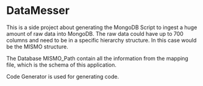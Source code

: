 # DataMesser
This is a side project about generating the MongoDB Script to ingest a huge amount of raw data into MongoDB.
The raw data could have up to 700 columns and need to be in a specific hierarchy structure. In this case would be the MISMO structure.

The Database MISMO_Path contain all the information from the mapping file, which is the schema of this application.

Code Generator is used for generating code.
